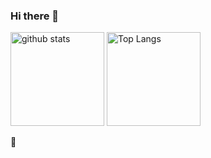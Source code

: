 ### Hi there 👋

<p align="left"> 
  <img alt="github stats" height="150px" src="https://github-readme-stats.vercel.app/api?username=Hiroki-Nakanishi&show_icons=true&include_all_commits=true&theme=transparent" />
  <img alt="Top Langs" height="150px" src="https://github-readme-stats.vercel.app/api/top-langs/?username=Hiroki-Nakanishi&layout=compact&show_icons=true&include_all_commits=true&theme=transparent" />
</p>


🍅
